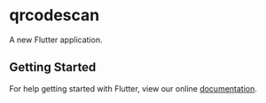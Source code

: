 # qrcodescan

A new Flutter application.

## Getting Started

For help getting started with Flutter, view our online
[documentation](https://flutter.io/).
